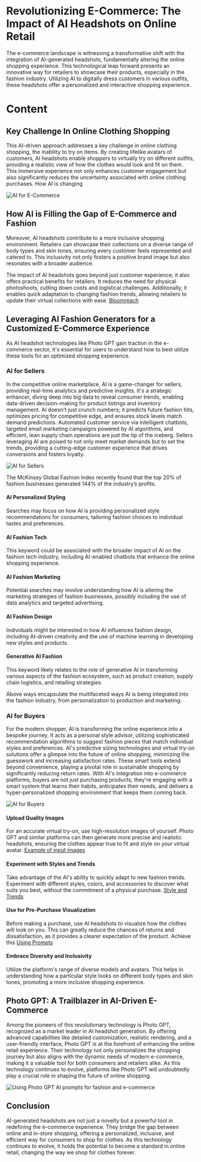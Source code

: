 # Revolutionizing E-Commerce: The Impact of AI Headshots on Online Retail

The e-commerce landscape is witnessing a transformative shift with the integration of AI-generated headshots, fundamentally altering the online shopping experience. This technological leap forward presents an innovative way for retailers to showcase their products, especially in the fashion industry. Utilizing AI to digitally dress customers in various outfits, these headshots offer a personalized and interactive shopping experience.

# Content

## Key Challenge In Online Clothing Shopping

This AI-driven approach addresses a key challenge in online clothing shopping, the inability to try on items. By creating lifelike avatars of customers, AI headshots enable shoppers to virtually try on different outfits, providing a realistic view of how the clothes would look and fit on them. This immersive experience not only enhances customer engagement but also significantly reduces the uncertainty associated with online clothing purchases. How AI is changing

![AI for E-Commerce](/Assets/blogs/blog_2_Images/AI_ecomm.jpg)

## How AI is Filling the Gap of E-Commerce and Fashion

Moreover, AI headshots contribute to a more inclusive shopping environment. Retailers can showcase their collections on a diverse range of body types and skin tones, ensuring every customer feels represented and catered to. This inclusivity not only fosters a positive brand image but also resonates with a broader audience.

The impact of AI headshots goes beyond just customer experience; it also offers practical benefits for retailers. It reduces the need for physical photoshoots, cutting down costs and logistical challenges. Additionally, it enables quick adaptation to changing fashion trends, allowing retailers to update their virtual collections with ease. [Bloomreach](https://www.bloomreach.com/en/blog/2021/impact-artificial-intelligence-online-fashion-retail)

## Leveraging AI Fashion Generators for a Customized E-Commerce Experience

As AI headshot technologies like Photo GPT gain traction in the e-commerce sector, it's essential for users to understand how to best utilize these tools for an optimized shopping experience.

### AI for Sellers

In the competitive online marketplace, AI is a game-changer for sellers, providing real-time analytics and predictive insights. It's a strategic enhancer, diving deep into big data to reveal consumer trends, enabling data-driven decision-making for product listings and inventory management. AI doesn't just crunch numbers; it predicts future fashion hits, optimizes pricing for competitive edge, and ensures stock levels match demand predictions. Automated customer service via intelligent chatbots, targeted email marketing campaigns powered by AI algorithms, and efficient, lean supply chain operations are just the tip of the iceberg. Sellers leveraging AI are poised to not only meet market demands but to set the trends, providing a cutting-edge customer experience that drives conversions and fosters loyalty.

![AI for Sellers](/Assets/blogs/blog_2_Images/AI_for_sellers.jpg)

The McKinsey Global Fashion Index recently found that the top 20% of fashion businesses generated 144% of the industry’s profits.

#### AI Personalized Styling

Searches may focus on how AI is providing personalized style recommendations for consumers, tailoring fashion choices to individual tastes and preferences​​.

#### AI Fashion Tech

This keyword could be associated with the broader impact of AI on the fashion tech industry, including AI-enabled chatbots that enhance the online shopping experience​​.

#### AI Fashion Marketing

Potential searches may involve understanding how AI is altering the marketing strategies of fashion businesses, possibly including the use of data analytics and targeted advertising​​.

#### AI Fashion Design

Individuals might be interested in how AI influences fashion design, including AI-driven creativity and the use of machine learning in developing new styles and products​​.

#### Generative AI Fashion

This keyword likely relates to the role of generative AI in transforming various aspects of the fashion ecosystem, such as product creation, supply chain logistics, and retailing strategies​​.

Above ways encapsulate the multifaceted ways AI is being integrated into the fashion industry, from personalization to production and marketing.

### AI for Buyers

For the modern shopper, AI is transforming the online experience into a bespoke journey. It acts as a personal style advisor, utilizing sophisticated recommendation algorithms to suggest fashion pieces that match individual styles and preferences. AI's predictive sizing technologies and virtual try-on solutions offer a glimpse into the future of online shopping, minimizing the guesswork and increasing satisfaction rates. These smart tools extend beyond convenience, playing a pivotal role in sustainable shopping by significantly reducing return rates. With AI's integration into e-commerce platforms, buyers are not just purchasing products; they're engaging with a smart system that learns their habits, anticipates their needs, and delivers a hyper-personalized shopping environment that keeps them coming back.

![AI for Buyers](/Assets/blogs/blog_2_Images/AI_for_buyers.jpg)

#### Upload Quality Images

For an accurate virtual try-on, use high-resolution images of yourself. Photo GPT and similar platforms can then generate more precise and realistic headshots, ensuring the clothes appear true to fit and style on your virtual avatar. [Example of input images](https://www.photogptai.com/guides/selecting-the-ideal-input-images)

#### Experiment with Styles and Trends

Take advantage of the AI's ability to quickly adapt to new fashion trends. Experiment with different styles, colors, and accessories to discover what suits you best, without the commitment of a physical purchase. [Style and Trends](https://www.photogptai.com/guides/how-to-use-presets)

#### Use for Pre-Purchase Visualization

Before making a purchase, use AI headshots to visualize how the clothes will look on you. This can greatly reduce the chances of returns and dissatisfaction, as it provides a clearer expectation of the product. Achieve this [Using Prompts](https://www.photogptai.com/guides/how-to-write-prompts)

#### Embrace Diversity and Inclusivity

Utilize the platform's range of diverse models and avatars. This helps in understanding how a particular style looks on different body types and skin tones, promoting a more inclusive shopping experience.

## Photo GPT: A Trailblazer in AI-Driven E-Commerce

Among the pioneers of this revolutionary technology is Photo GPT, recognized as a market leader in AI headshot generation. By offering advanced capabilities like detailed customization, realistic rendering, and a user-friendly interface, Photo GPT is at the forefront of enhancing the online retail experience. Their technology not only personalizes the shopping journey but also aligns with the dynamic needs of modern e-commerce, making it a valuable tool for both consumers and retailers alike. As this technology continues to evolve, platforms like Photo GPT will undoubtedly play a crucial role in shaping the future of online shopping.

![Using Photo GPT AI prompts for fashion and e-commerce](/Assets/blogs/blog_2_Images/prompt_customization.jpg)

## Conclusion

AI-generated headshots are not just a novelty but a powerful tool in redefining the e-commerce experience. They bridge the gap between online and in-store shopping, offering a personalized, inclusive, and efficient way for consumers to shop for clothes. As this technology continues to evolve, it holds the potential to become a standard in online retail, changing the way we shop for clothes forever.

